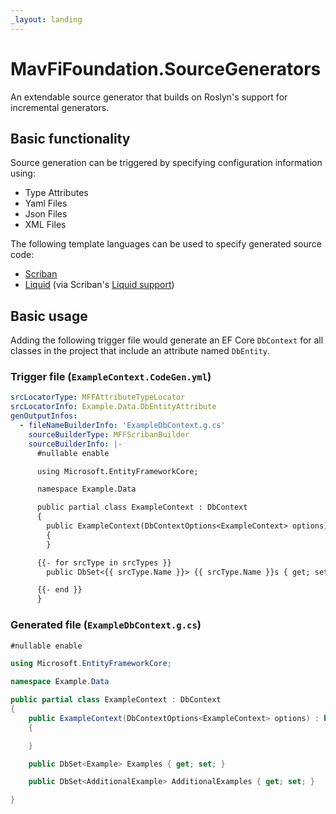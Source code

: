 ```yaml
---
_layout: landing
---
```


# MavFiFoundation.SourceGenerators

An extendable source generator that builds on Roslyn's support for incremental generators.

## Basic functionality

Source generation can be triggered by specifying configuration information using:

  - Type Attributes
  - Yaml Files
  - Json Files
  - XML Files

The following template languages can be used to specify generated source code:

  - [Scriban](https://github.com/scriban/scriban/blob/master/doc/language.md)
  - [Liquid](https://shopify.github.io/liquid/) (via Scriban's [Liquid support](https://github.com/scriban/scriban/blob/master/doc/liquid-support.md))

## Basic usage

Adding the following trigger file would generate an EF Core `DbContext` for all classes in the project that include an attribute named `DbEntity`.

### Trigger file (`ExampleContext.CodeGen.yml`)

```yaml
srcLocatorType: MFFAttributeTypeLocator
srcLocatorInfo: Example.Data.DbEntityAttribute
genOutputInfos:
  - fileNameBuilderInfo: 'ExampleDbContext.g.cs'
    sourceBuilderType: MFFScribanBuilder
    sourceBuilderInfo: |-
      #nullable enable

      using Microsoft.EntityFrameworkCore;

      namespace Example.Data

      public partial class ExampleContext : DbContext
      {
        public ExampleContext(DbContextOptions<ExampleContext> options) : base(options)
        {
        }

      {{- for srcType in srcTypes }}
        public DbSet<{{ srcType.Name }}> {{ srcType.Name }}s { get; set; }

      {{- end }}
      }

```

### Generated file (`ExampleDbContext.g.cs`)

```cs
#nullable enable

using Microsoft.EntityFrameworkCore;

namespace Example.Data

public partial class ExampleContext : DbContext
{
    public ExampleContext(DbContextOptions<ExampleContext> options) : base(options)
    {

    }

    public DbSet<Example> Examples { get; set; }

    public DbSet<AdditionalExample> AdditionalExamples { get; set; }

}

```
